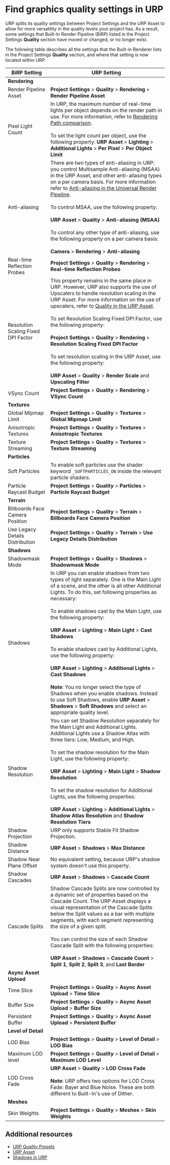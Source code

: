# Find graphics quality settings in URP

URP splits its quality settings between Project Settings and the URP Asset to allow for more versatility in the quality levels your project has. As a result, some settings that Built-In Render Pipeline (BiRP) listed in the Project Settings **Quality** section have moved or changed, or no longer exist.

The following table describes all the settings that the Built-in Renderer lists in the Project Settings **Quality** section, and where that setting is now located within URP.

| **BiRP Setting** | **URP Setting** |
| ---------------- | --------------- |
| **Rendering** | |
| Render Pipeline Asset | **Project Settings** > **Quality** > **Rendering** > **Render Pipeline Asset** |
| Pixel Light Count | In URP, the maximum number of real-time lights per object depends on the render path in use. For more information, refer to [Rendering Path comparison](./../urp-universal-renderer.md#rendering-path-comparison).<br/><br/>To set the light count per object, use the following property: **URP Asset** > **Lighting** > **Additional Lights** > **Per Pixel** > **Per Object Limit** |
| Anti-aliasing | There are two types of anti-aliasing in URP: you control Multisample Anti-aliasing (MSAA) in the URP Asset, and other anti-aliasing types on a per camera basis. For more information refer to [Anti-aliasing in the Universal Render Pipeline](./../anti-aliasing.md).<br/><br/>To control MSAA, use the following property:<br/><br/>**URP Asset** > **Quality** > **Anti-aliasing (MSAA)**<br/><br/>To control any other type of anti-aliasing, use the following property on a per camera basis:<br/><br/>**Camera** > **Rendering** > **Anti-aliasing** |
| Real-time Reflection Probes | **Project Settings** > **Quality** > **Rendering** > **Real-time Reflection Probes** |
| Resolution Scaling Fixed DPI Factor | This property remains in the same place in URP. However, URP also supports the use of Upscalers to handle resolution scaling in the URP Asset. For more information on the use of upscalers, refer to [Quality in the URP Asset](./../universalrp-asset.md#quality).<br/><br/>To set Resolution Scaling Fixed DPI Factor, use the following property:<br/><br/>**Project Settings** > **Quality** > **Rendering** > **Resolution Scaling Fixed DPI Factor**<br/><br/>To set resolution scaling in the URP Asset, use the following property:<br/><br/>**URP Asset** > **Quality** > **Render Scale** and **Upscaling Filter** |
| VSync Count | **Project Settings** > **Quality** > **Rendering** > **VSync Count** |
| **Textures** | |
| Global Mipmap Limit | **Project Settings** > **Quality** > **Textures** > **Global Mipmap Limit** |
| Anisotropic Textures | **Project Settings** > **Quality** > **Textures** > **Anisotropic Textures** |
| Texture Streaming | **Project Settings** > **Quality** > **Textures** > **Texture Streaming** |
| **Particles** | |
| Soft Particles | To enable soft particles use the shader keyword `_SOFTPARTICLES_ON` inside the relevant particle shaders. |
| Particle Raycast Budget | **Project Settings** > **Quality** > **Particles** > **Particle Raycast Budget** |
| **Terrain** | |
| Billboards Face Camera Position | **Project Settings** > **Quality** > **Terrain** > **Billboards Face Camera Position** |
| Use Legacy Details Distribution | **Project Settings** > **Quality** > **Terrain** > **Use Legacy Details Distribution** |
| **Shadows** | |
| Shadowmask Mode | **Project Settings** > **Quality** > **Shadows** > **Shadowmask Mode** |
| Shadows | In URP you can enable shadows from two types of light separately. One is the Main Light of a scene, and the other is all other Additional Lights. To do this, set following properties as necessary:<br/><br/>To enable shadows cast by the Main Light, use the following property:<br/><br/>**URP Asset** > **Lighting** > **Main Light** > **Cast Shadows**<br/><br/>To enable shadows cast by Additional Lights, use the following property:<br/><br/>**URP Asset** > **Lighting** > **Additional Lights** > **Cast Shadows**<br/><br/>**Note**: You no longer select the type of Shadows when you enable shadows. Instead to use Soft Shadows, enable **URP Asset** > **Shadows** > **Soft Shadows** and select an appropriate quality level. |
| Shadow Resolution | You can set Shadow Resolution separately for the Main Light and Additional Lights. Additional Lights use a Shadow Atlas with three tiers: Low, Medium, and High.<br/><br/>To set the shadow resolution for the Main Light, use the following property:<br/><br/>**URP Asset** > **Lighting** > **Main Light** > **Shadow Resolution**<br/><br/>To set the shadow resolution for Additional Lights, use the following properties:<br/><br/>**URP Asset** > **Lighting** > **Additional Lights** > **Shadow Atlas Resolution** and **Shadow Resolution Tiers** |
| Shadow Projection | URP only supports Stable Fit Shadow Projection. |
| Shadow Distance | **URP Asset** > **Shadows** > **Max Distance** |
| Shadow Near Plane Offset | No equivalent setting, because URP's shadow system doesn't use this property. |
| Shadow Cascades | **URP Asset** > **Shadows** > **Cascade Count** |
| Cascade Splits | Shadow Cascade Splits are now controlled by a dynamic set of properties based on the Cascade Count. The URP Asset displays a visual representation of the Cascade Splits below the Split values as a bar with multiple segments, with each segment representing the size of a given split.<br/><br/>You can control the size of each Shadow Cascade Split with the following properties:<br/><br/>**URP Asset** > **Shadows** > **Cascade Count** > **Split 1**, **Split 2**, **Split 3**, and **Last Border** |
| **Async Asset Upload** | |
| Time Slice | **Project Settings** > **Quality** > **Async Asset Upload** > **Time Slice** |
| Buffer Size | **Project Settings** > **Quality** > **Async Asset Upload** > **Buffer Size** |
| Persistent Buffer | **Project Settings** > **Quality** > **Async Asset Upload** > **Persistent Buffer** |
| **Level of Detail** | |
| LOD Bias | **Project Settings** > **Quality** > **Level of Detail** > **LOD Bias** |
| Maximum LOD level | **Project Settings** > **Quality** > **Level of Detail** > **Maximum LOD Level** |
| LOD Cross Fade | **URP Asset** > **Quality** > **LOD Cross Fade**<br/><br/>**Note**: URP offers two options for LOD Cross Fade: Bayer and Blue Noise. These are both different to Built-In's use of Dither.  |
| **Meshes** | |
| Skin Weights | **Project Settings** > **Quality** > **Meshes** > **Skin Weights** |

## Additional resources

* [URP Quality Presets](./quality-presets.md)
* [URP Asset](./../universalrp-asset.md)
* [Shadows in URP](./../Shadows-in-URP.md)
